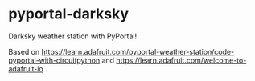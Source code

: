 # pyportal-darksky

Darksky weather station with PyPortal!

Based on https://learn.adafruit.com/pyportal-weather-station/code-pyportal-with-circuitpython and https://learn.adafruit.com/welcome-to-adafruit-io .